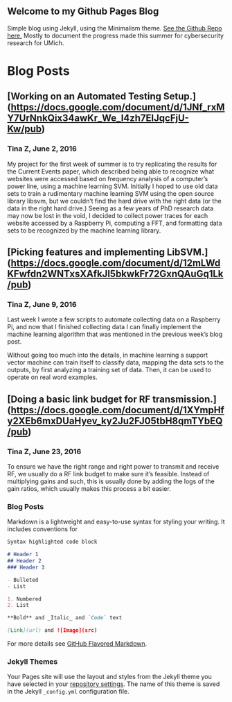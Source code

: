 ## Welcome to my Github Pages Blog

Simple blog using Jekyll, using the Minimalism theme. [See the Github Repo here.](https://github.com/tz-hmc/tz-hmc.io/edit/master/index.md) Mostly to document the progress made this summer for cybersecurity research for UMich. 

# Blog Posts

## [Working on an Automated Testing Setup.] (https://docs.google.com/document/d/1JNf_rxMY7UrNnkQix34awKr_We_I4zh7ElJqcFjU-Kw/pub) 
### Tina Z, June 2, 2016
 
My project for the first week of summer is to try replicating the results for the Current Events paper, which described being able to recognize what websites were accessed based on frequency analysis of a computer’s power line, using a machine learning SVM. Initially I hoped to use old data sets to train a rudimentary machine learning SVM using the open source library libsvm, but we couldn’t find the hard drive with the right data (or the data in the right hard drive.) Seeing as a few years of PhD research data may now be lost in the void, I decided to collect power traces for each website accessed by a Raspberry Pi, computing a FFT, and formatting data sets to be recognized by the machine learning library. 

## [Picking features and implementing LibSVM.] (https://docs.google.com/document/d/12mLWdKFwfdn2WNTxsXAfkJl5bkwkFr72GxnQAuGq1Lk/pub)
### Tina Z, June 9, 2016
 
Last week I wrote a few scripts to automate collecting data on a Raspberry Pi, and now that I finished collecting data I can finally implement the machine learning algorithm that was mentioned in the previous week’s blog post. 
 
Without going too much into the details, in machine learning a support vector machine can train itself to classify data, mapping the data sets to the outputs, by first analyzing a training set of data. Then, it can be used to operate on real word examples.

## [Doing a basic link budget for RF transmission.] (https://docs.google.com/document/d/1XYmpHfy2XEb6mxDUaHyev_ky2Ju2FJ05tbH8qmTYbEQ/pub)
### Tina Z, June 23, 2016
 
To ensure we have the right range and right power to transmit and receive RF, we usually do a RF link budget to make sure it’s feasible. Instead of multiplying gains and such, this is usually done by adding the logs of the gain ratios, which usually makes this process a bit easier.

### Blog Posts

Markdown is a lightweight and easy-to-use syntax for styling your writing. It includes conventions for

```markdown
Syntax highlighted code block

# Header 1
## Header 2
### Header 3

- Bulleted
- List

1. Numbered
2. List

**Bold** and _Italic_ and `Code` text

[Link](url) and ![Image](src)
```

For more details see [GitHub Flavored Markdown](https://guides.github.com/features/mastering-markdown/).

### Jekyll Themes

Your Pages site will use the layout and styles from the Jekyll theme you have selected in your [repository settings](https://github.com/tz-hmc/tz-hmc.io/settings). The name of this theme is saved in the Jekyll `_config.yml` configuration file.
